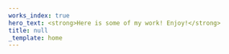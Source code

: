 ```yaml
---
works_index: true
hero_text: <strong>Here is some of my work! Enjoy!</strong>
title: null
_template: home
---
```


<Hero :text="$page.frontmatter.hero_text" />
<WorksList />
